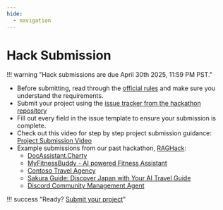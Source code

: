 ```yaml
---
hide:
  - navigation
---
```


# Hack Submission

!!! warning "Hack submissions are due April 30th 2025, 11:59 PM PST."

- Before submitting, read through the [official rules](rules.md) and make sure you understand the requirements.
- Submit your project using the [issue tracker from the hackathon repository](https://github.com/microsoft/AI_Agents_Hackathon/issues/new?template=project.yml)
- Fill out every field in the issue template to ensure your submission is complete.
- Check out this video for step by step project submission guidance: [Project Submission Video](https://github.com/microsoft/hack-together-teams/assets/3199282/572ea387-61ec-4b77-9885-23b5b2bd39bd)
- Example submissions from our past hackathon, [RAGHack](https://github.com/microsoft/RAG_Hack):
    - [DocAssistant.Charty](https://github.com/microsoft/RAG_Hack/issues/82)
    - [MyFitnessBuddy - AI powered Fitness Assistant](https://github.com/microsoft/RAG_Hack/issues/145)
    - [Contoso Travel Agency](https://github.com/microsoft/RAG_Hack/issues/83)
    - [Sakura Guide: Discover Japan with Your AI Travel Guide](https://github.com/microsoft/RAG_Hack/issues/114)
    - [Discord Community Management Agent](https://github.com/microsoft/RAG_Hack/issues/98)

!!! success "Ready? [Submit your project](https://github.com/microsoft/AI_Agents_Hackathon/issues/new?template=project.yml)"

